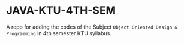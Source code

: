 # JAVA-KTU-4TH-SEM

A repo for adding the codes of the Subject `Object Oriented Design & Programming` in 4th semester KTU syllabus.
